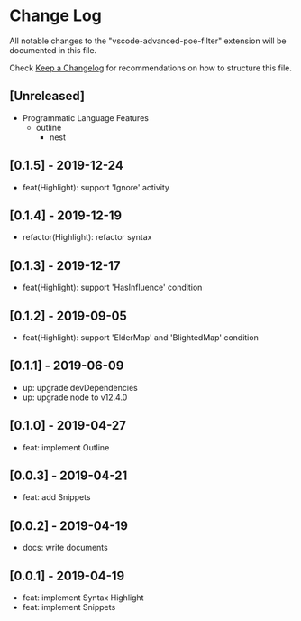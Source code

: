 # Change Log

All notable changes to the "vscode-advanced-poe-filter" extension will be documented in this file.

Check [Keep a Changelog](http://keepachangelog.com/) for recommendations on how to structure this file.

## [Unreleased]

- Programmatic Language Features
    - outline
        - nest

## [0.1.5] - 2019-12-24

- feat(Highlight): support 'Ignore' activity

## [0.1.4] - 2019-12-19

- refactor(Highlight): refactor syntax

## [0.1.3] - 2019-12-17

- feat(Highlight): support 'HasInfluence' condition

## [0.1.2] - 2019-09-05

- feat(Highlight): support 'ElderMap' and 'BlightedMap' condition

## [0.1.1] - 2019-06-09

- up: upgrade devDependencies
- up: upgrade node to v12.4.0

## [0.1.0] - 2019-04-27

- feat: implement Outline

## [0.0.3] - 2019-04-21

- feat: add Snippets

## [0.0.2] - 2019-04-19

- docs: write documents

## [0.0.1] - 2019-04-19

- feat: implement Syntax Highlight
- feat: implement Snippets
